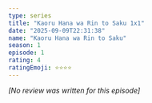 ```yaml
---
type: series
title: "Kaoru Hana wa Rin to Saku 1x1"
date: "2025-09-09T22:31:38"
name: "Kaoru Hana wa Rin to Saku"
season: 1
episode: 1
rating: 4
ratingEmoji: ⭐️⭐️⭐️⭐️
---
```


*[No review was written for this episode]*
